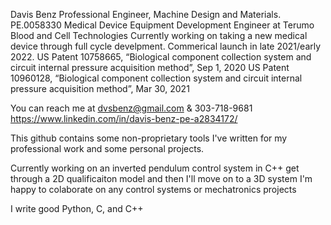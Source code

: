 Davis Benz
Professional Engineer, Machine Design and Materials. PE.0058330
Medical Device Equipment Development Engineer at Terumo Blood and Cell Technologies
Currently working on taking a new medical device through full cycle develpment. Commerical launch in late 2021/early 2022.
US Patent 10758665, “Biological component collection system and circuit internal pressure acquisition method”, Sep 1, 2020
US Patent 10960128, “Biological component collection system and circuit internal pressure acquisition method”, Mar 30, 2021

You can reach me at dvsbenz@gmail.com & 303-718-9681
https://www.linkedin.com/in/davis-benz-pe-a2834172/

This github contains some non-proprietary tools I've written for my professional work and some personal projects.

Currently working on an inverted pendulum control system in C++
get through a 2D qualificaiton model and then I'll move on to a 3D system 
I'm happy to colaborate on any control systems or mechatronics projects

I write good Python, C, and C++
